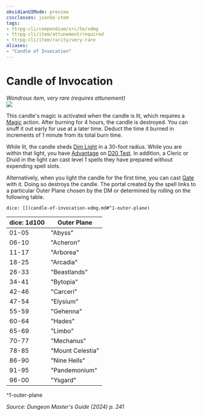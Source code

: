 ```yaml
---
obsidianUIMode: preview
cssclasses: json5e-item
tags:
- ttrpg-cli/compendium/src/5e/xdmg
- ttrpg-cli/item/attunement/required
- ttrpg-cli/item/rarity/very-rare
aliases: 
- "Candle of Invocation"
---
```

# Candle of Invocation
*Wondrous item, very rare (requires attunement)*  
![](Mechanics/items/img/candle-of-invocation.webp#right)


This candle's magic is activated when the candle is lit, which requires a [Magic](Mechanics/rules/actions.md#Magic) action. After burning for 4 hours, the candle is destroyed. You can snuff it out early for use at a later time. Deduct the time it burned in increments of 1 minute from its total burn time.

While lit, the candle sheds [Dim Light](Mechanics/rules/variant-rules/dim-light-xphb.md) in a 30-foot radius. While you are within that light, you have [Advantage](Mechanics/rules/variant-rules/advantage-xphb.md) on [D20 Test](Mechanics/rules/variant-rules/d20-test-xphb.md). In addition, a Cleric or Druid in the light can cast level 1 spells they have prepared without expending spell slots.

Alternatively, when you light the candle for the first time, you can cast [Gate](Mechanics/spells/gate-xphb.md) with it. Doing so destroys the candle. The portal created by the spell links to a particular Outer Plane chosen by the DM or determined by rolling on the following table.

`dice: [](candle-of-invocation-xdmg.md#^1-outer-plane)`

| dice: 1d100 | Outer Plane |
|-------------|-------------|
| 01-05 | "Abyss" |
| 06-10 | "Acheron" |
| 11-17 | "Arborea" |
| 18-25 | "Arcadia" |
| 26-33 | "Beastlands" |
| 34-41 | "Bytopia" |
| 42-46 | "Carceri" |
| 47-54 | "Elysium" |
| 55-59 | "Gehenna" |
| 60-64 | "Hades" |
| 65-69 | "Limbo" |
| 70-77 | "Mechanus" |
| 78-85 | "Mount Celestia" |
| 86-90 | "Nine Hells" |
| 91-95 | "Pandemonium" |
| 96-00 | "Ysgard" |
^1-outer-plane

*Source: Dungeon Master's Guide (2024) p. 241*